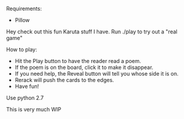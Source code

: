 Requirements:
* Pillow


Hey check out this fun Karuta stuff I have.
Run ./play to try out a "real game"

How to play:
* Hit the Play button to have the reader read a poem.
* If the poem is on the board, click it to make it disappear.
* If you need help, the Reveal button will tell you whose side it is on.
* Rerack will push the cards to the edges.
* Have fun!

Use python 2.7


This is very much WIP
